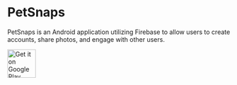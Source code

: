 # PetSnaps

PetSnaps is an Android application utilizing Firebase to allow users to create accounts, share photos, and engage with other users.

<a href='https://play.google.com/store/apps/details?id=blackbox.petsnaps&hl=en&pcampaignid=MKT-Other-global-all-co-prtnr-py-PartBadge-Mar2515-1'><img alt='Get it on Google Play' src='https://play.google.com/intl/en_us/badges/images/generic/en_badge_web_generic.png' height=64px/></a>
